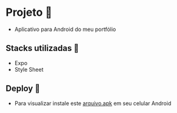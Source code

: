 # Projeto :iphone:

- Aplicativo para Android do meu portfólio

## Stacks utilizadas :robot:

- Expo
- Style Sheet

## Deploy :rocket:
- Para visualizar instale este [arquivo.apk](https://github.com/gustavogss/gustavoapp/releases/tag/v1.0.0#:~:text=application%2D64ce2a2a%2D9654%2D4441%2D9413%2Dfd68e08e8c51.apk) em seu celular Android
